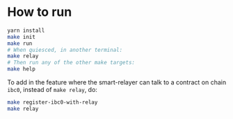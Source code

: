 # How to run

```sh
yarn install
make init
make run
# When quiesced, in another terminal:
make relay
# Then run any of the other make targets:
make help
```

To add in the feature where the smart-relayer can talk to a contract on chain
`ibc0`, instead of `make relay`, do:

```sh
make register-ibc0-with-relay
make relay
```
